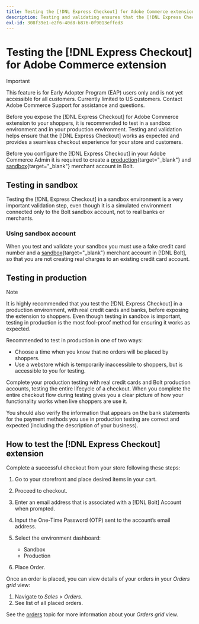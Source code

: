 ```yaml
---
title: Testing the [!DNL Express Checkout] for Adobe Commerce extension
description: Testing and validating ensures that the [!DNL Express Checkout] extension works as expected.
exl-id: 308f39e1-e2f6-40d8-b876-0f9013effed3
---
```

# Testing the [!DNL Express Checkout] for Adobe Commerce extension

>[!IMPORTANT]
>
> This feature is for Early Adopter Program (EAP) users only and is not yet accessible for all customers. Currently limited to US customers. Contact Adobe Commerce Support for assistance and questions.

Before you expose the [!DNL Express Checkout] for Adobe Commerce extension to your shoppers, it is recommended to test in a sandbox environment and in your production environment. Testing and validation helps ensure that the [!DNL Express Checkout] works as expected and provides a seamless checkout experience for your store and customers.

Before you configure the [!DNL Express Checkout] in your Adobe Commerce Admin it is required to create a [production](https://merchant.bolt.com/register){target="_blank"} and [sandbox](https://merchant-sandbox.bolt.com/register){target="_blank"} merchant account in Bolt.

## Testing in sandbox

Testing the [!DNL Express Checkout] in a sandbox environment is a very important validation step, even though it is a simulated environment connected only to the Bolt sandbox account, not to real banks or merchants.

### Using sandbox account

When you test and validate your sandbox you must use a fake credit card number and a [sandbox](https://merchant-sandbox.bolt.com/register){target="_blank"} merchant account in [!DNL Bolt], so that you are not creating real charges to an existing credit card account.

## Testing in production

>[!NOTE]
>
> It is highly recommended that you test the [!DNL Express Checkout] in a production environment, with real credit cards and banks, before exposing the extension to shoppers. Even though testing in sandbox is important, testing in production is the most fool-proof method for ensuring it works as expected.

Recommended to test in production in one of two ways:

- Choose a time when you know that no orders will be placed by shoppers.
- Use a webstore which is temporarily inaccessible to shoppers, but is accessible to you for testing.

Complete your production testing with real credit cards and Bolt production accounts, testing the entire lifecycle of a checkout. When you complete the entire checkout flow during testing gives you a clear picture of how your functionality works when live shoppers are use it.

You should also verify the information that appears on the bank statements for the payment methods you use in production testing are correct and expected (including the description of your business).

## How to test the [!DNL Express Checkout] extension

Complete a successful checkout from your store following these steps:

1. Go to your storefront and place desired items in your cart.
1. Proceed to checkout.
1. Enter an email address that is associated with a [!DNL Bolt] Account when prompted.
1. Input the One-Time Password (OTP) sent to the account’s email address.
1. Select the environment dashboard:

   - Sandbox
   - Production

1. Place Order.

Once an order is placed, you can view details of your orders in your _Orders grid_ view:

1. Navigate to _Sales_ > _Orders_.
1. See list of all placed orders.

See the [orders](https://docs.magento.com/user-guide/sales/orders.html) topic for more information about your _Orders grid_ view.

